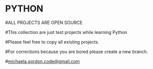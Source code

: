 # PYTHON

#ALL PROJECTS ARE OPEN SOURCE

#This collection are just test projects while learning Python

#Please feel free to copy all existing projects.

#For corrections because you are bored please create a new branch.

#michaela.gordon.code@gmail.com
